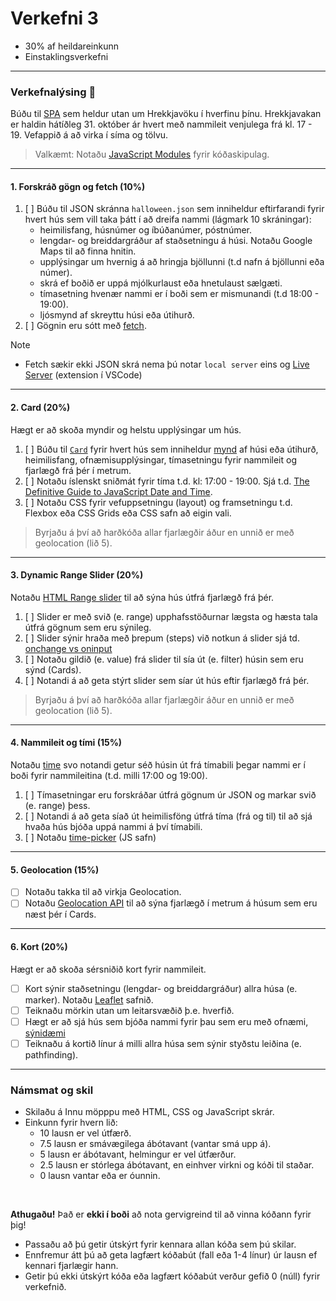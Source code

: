 # Verkefni 3 

- 30% af heildareinkunn
- Einstaklingsverkefni

---

### Verkefnalýsing 🎃

Búðu til [SPA](https://developer.mozilla.org/en-US/docs/Glossary/SPA) sem heldur utan um Hrekkjavöku í hverfinu þínu. Hrekkjavakan er haldin hátíðleg 31. október ár hvert með nammileit venjulega frá kl. 17 - 19. Vefappið á að virka í síma og tölvu. 

> Valkæmt: Notaðu [JavaScript Modules](https://www.freecodecamp.org/news/difference-between-default-and-named-exports-in-javascript/) fyrir kóðaskipulag.

---

#### 1. Forskráð gögn og fetch (10%)

1. [ ] Búðu til JSON skránna `halloween.json` sem inniheldur eftirfarandi fyrir hvert hús sem vill taka þátt í að dreifa nammi (lágmark 10 skráningar): 
    - heimilisfang, húsnúmer og íbúðanúmer, póstnúmer.
    - lengdar- og breiddargráður af staðsetningu á húsi. Notaðu Google Maps til að finna hnitin.
    - upplýsingar um hvernig á að hringja bjöllunni (t.d nafn á bjöllunni eða númer).
    - skrá ef boðið er uppá mjólkurlaust eða hnetulaust sælgæti.
    - tímasetning hvenær nammi er í boði sem er mismunandi (t.d 18:00 - 19:00). 
    - ljósmynd af skreyttu húsi eða útihurð.
1. [ ] Gögnin eru sótt með [fetch](https://github.com/GunnarThorunnarson/FORR3JS05DU/wiki/Asynchronous).
   
> [!NOTE]
> - Fetch sækir ekki JSON skrá nema þú notar `local server` eins og [Live Server](https://marketplace.visualstudio.com/items?itemName=ritwickdey.LiveServer) (extension í VSCode)

<!--  - staðan á nammminu, búið eða ekki (skráðu 2 hús þannig að nammið er búið í JSON skránni) -->

---

#### 2. Card (20%)

Hægt er að skoða myndir og helstu upplýsingar um hús.

1. [ ] Búðu til [`Card`](https://www.w3schools.com/howto/howto_css_cards.asp) fyrir hvert hús sem inniheldur [mynd](https://softauthor.com/javascript-working-with-images/) af húsi eða útihurð, heimilisfang, ofnæmisupplýsingar, tímasetningu fyrir nammileit og fjarlægð frá þér í metrum. 
1. [ ] Notaðu íslenskt sniðmát fyrir tíma t.d. kl: 17:00 - 19:00. Sjá t.d. [The Definitive Guide to JavaScript Date and Time](https://bugfender.com/blog/javascript-date-and-time/).
1. [ ] Notaðu CSS fyrir vefuppsetningu (layout) og framsetningu t.d. Flexbox eða CSS Grids eða CSS safn að eigin vali. 

> Byrjaðu á því að harðkóða allar fjarlægðir áður en unnið er með geolocation (lið 5).

---

#### 3. Dynamic Range Slider (20%)

Notaðu [HTML Range slider](https://developer.mozilla.org/en-US/docs/Web/HTML/Element/input/range) til að sýna hús útfrá fjarlægð frá þér. 

1. [ ] Slider er með svið (e. range) upphafsstöðurnar lægsta og hæsta tala útfrá gögnum sem eru sýnileg.
1. [ ] Slider sýnir hraða með þrepum (steps) við notkun á slider sjá td. [onchange vs oninput](https://www.impressivewebs.com/onchange-vs-oninput-for-range-sliders/)
1. [ ] Notaðu gildið (e. value) frá slider til sía út (e. filter) húsin sem eru sýnd (Cards).
1. [ ] Notandi á að geta stýrt slider sem síar út hús eftir fjarlægð frá þér.

> Byrjaðu á því að harðkóða allar fjarlægðir áður en unnið er með geolocation (lið 5).

---

#### 4. Nammileit og tími (15%)

Notaðu [time](https://developer.mozilla.org/en-US/docs/Web/HTML/Reference/Elements/input/time) svo notandi getur séð húsin út frá tímabili þegar nammi er í boði fyrir nammileitina (t.d. milli 17:00 og 19:00).

1. [ ] Tímasetningar eru forskráðar útfrá gögnum úr JSON og markar svið (e. range) þess.
1. [ ] Notandi á að geta síað út heimilisföng útfrá tíma (frá og til) til að sjá hvaða hús bjóða uppá nammi á því tímabili. 
1. [ ] Notaðu [time-picker](https://flatpickr.js.org/examples/#time-picker) (JS safn) 

---

#### 5. Geolocation (15%)
- [ ] Notaðu takka til að virkja Geolocation.
- [ ] Notaðu [Geolocation API](https://developer.mozilla.org/en-US/docs/Web/API/Geolocation_API) til að sýna fjarlægð í metrum á húsum sem eru næst þér í Cards.

<!--
> Notaðu [Local Port Forwarding í VS Code](https://code.visualstudio.com/docs/editor/port-forwarding) (ath. vera loggaður á símanum líka á GitHub) þegar þú vinnur með Geolocation.
-->

---

#### 6. Kort (20%)
Hægt er að skoða sérsniðið kort fyrir nammileit.

- [ ] Kort sýnir staðsetningu (lengdar- og breiddargráður) allra húsa (e. marker). Notaðu [Leaflet](https://leafletjs.com/examples/quick-start/) safnið.
- [ ] Teiknaðu mörkin utan um leitarsvæðið þ.e. hverfið. 
- [ ] Hægt er að sjá hús sem bjóða nammi fyrir þau sem eru með ofnæmi, [sýnidæmi](https://www.google.com/maps/d/viewer?mid=11EAQly9JnnG9AuZhL-yHmTD0KsRZB_8&ll=64.14573221690978%2C-21.92584639413263&z=14)
- [ ] Teiknaðu á kortið línur á milli allra húsa sem sýnir styðstu leiðina (e. pathfinding).

<!-- - [ ] hægt er að taka út hús af korti þar sem nammið hefur klárast (forskráð í JSON). -->

---

### Námsmat og skil

- Skilaðu á Innu möpppu með HTML, CSS og JavaScript skrár.
- Einkunn fyrir hvern lið: 
    - 10 lausn er vel útfærð.
    - 7.5 lausn er smávægilega ábótavant (vantar smá upp á).
    - 5 lausn er ábótavant, helmingur er vel útfærður.
    - 2.5 lausn er stórlega ábótavant, en einhver virkni og kóði til staðar.
    - 0 lausn vantar eða er óunnin.

<br>

**Athugaðu!**
Það er **ekki í boði** að nota gervigreind til að vinna kóðann fyrir þig! <br>
- Passaðu að þú getir útskýrt fyrir kennara allan kóða sem þú skilar.
- Ennfremur átt þú að geta lagfært kóðabút (fall eða 1-4 línur) úr lausn ef kennari fjarlægir hann.
- Getir þú ekki útskýrt kóða eða lagfært kóðabút verður gefið 0 (núll) fyrir verkefnið. 


<!-- Það þarf **ekki** að tengja allar síur þannig að þær virki saman. -->

